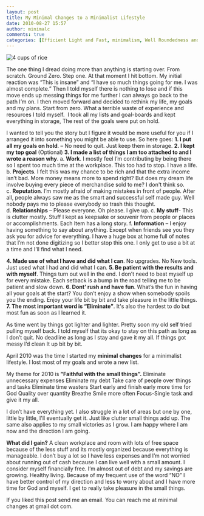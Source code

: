 ```yaml
---
layout: post
title: My Minimal Changes to a Minimalist Lifestyle
date: 2010-08-27 15:57
author: minimalc
comments: true
categories: [Efficient Light and Fast, minimalism, Well Roundedness and Balance]
---
```

<img src="http://farm5.static.flickr.com/4128/5053063699_47bedc2c31.jpg" alt="4 cups of rice" />

The one thing I dread doing more than anything is starting over. From scratch. Ground Zero. Step one. At that moment I hit bottom. My initial reaction was “This is insane” and “I have so much things going for me. I was almost complete.” Then I told myself there is nothing to lose and if this move ends up messing things for me further I can always go back to the path I’m on. I then moved forward and decided to rethink my life, my goals and my plans. Start from zero. What a terrible waste of experience and resources I told myself.  I took all my lists and goal-boards and kept everything in storage, The rest of the goals were put on hold.

I wanted to tell you the story but I figure it would be more useful for you if I arranged it into something you might be able to use. So here goes:
<strong>1. I put all my goals on hold</strong>. – No need to quit. Just keep them in storage.
<strong>2. I kept my top goal</strong> (Optional)
<strong>3. I made a list of things I am too attached to and I wrote a reason why</strong>.
a. <strong>Work</strong>. I mostly feel I’m contributing by being there so I spent too much time at the workplace. This too had to stop. I have a life.
b. <strong>Projects</strong>. I felt this was my chance to be rich and that the extra income isn’t bad. More money means more to spend right? But does my dream life involve buying every piece of merchandise sold to me? I don't think so.
c. <strong>Reputation</strong>. I’m mostly afraid of making mistakes in front of people. After all, people always saw me as the smart and successful self made guy. Well nobody pays me to please everybody so trash this thought.
d. <strong>Relationships</strong> – Please everyone. Oh please. I give up.
c. <strong>My stuff</strong>- This is clutter mostly. Stuff I kept as keepsake or souvenir from people or places or accomplishments. Each Item has a long story.
f. <strong>Information</strong> – I enjoy having something to say about anything. Except when friends see you they ask you for advice for everything. I have a huge box at home full of notes that I’m not done digitizing so I better stop this one. I only get to use a bit at a time and I’ll find what I need.

<strong>4. Made use of what I have and did what I can</strong>. No upgrades. No New tools. Just used what I had and did what I can.
<strong>5. Be patient with the results and with myself</strong>. Things turn out well in the end. I don’t need to beat myself up for every mistake. Each setback is a bump in the road telling me to be patient and slow down.
<strong>6. Dont’ rush and have fun</strong>. What’s the fun in having all your goals at the start? You don’t enjoy a show when somebody spoils you the ending. Enjoy your life bit by bit and take pleasure in the little things.
<strong>7. The most important word is “Eliminate”</strong>. It's also the hardest to do but most fun as soon as I learned it.

As time went by things got lighter and lighter. Pretty soon my old self tried pulling myself back. I told myself that its okay to stay on this path as long as I don’t quit. No deadline as long as I stay and gave it my all. If things got messy I’d clean It up bit by bit.

April 2010 was the time I started my <strong>minimal</strong> <strong>changes</strong> for a minimalist lifestyle. I lost most of my goals and wrote a new list.

My theme for 2010 is<strong> “Faithful with the small things”.</strong>
Eliminate unnecessary expenses
Eliminate my debt
Take care of people over things and tasks
Eliminate time wasters
Start early and finish early
more time for God
Quality over quantity
Breathe
Smile more often
Focus-Single task and give it my all.

I don’t have everything yet. I also struggle in a lot of areas but one by one, little by little, I'll eventually get it. Just like clutter small things add up. The same also applies to my small victories as I grow. I am happy where I am now and the direction I am going.

<strong>What did I gain?</strong>
A clean workplace and room with lots of free space because of the less stuff and its mostly organized because everything is manageable.
I don’t buy a lot so I have less expenses and I’m not worried about running out of cash because I can live well with a small amount. I consider myself financially free.
I’m almost out of debt and my savings are growing.
Healthy living.
Because of my frequent use of the word “NO” I have better control of my direction and less to worry about and I have more time for God and myself.
I get to really take pleasure in the small things.

If you liked this post send me an email. You can reach me at minimal changes at gmail dot com.
